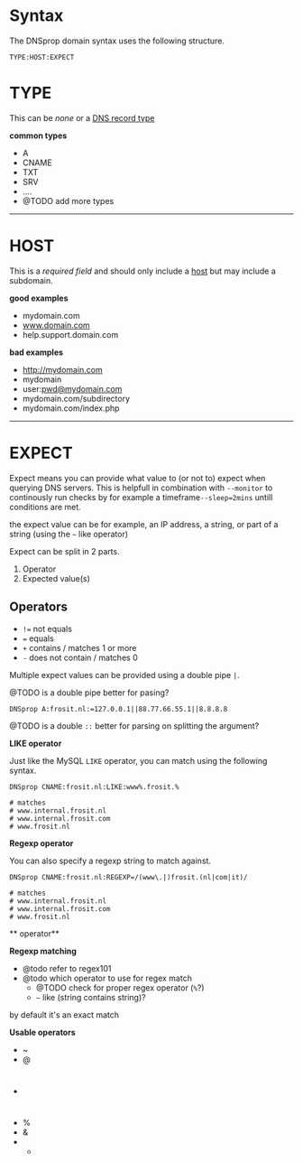 Syntax
======

The DNSprop domain syntax uses the following structure.

`TYPE:HOST:EXPECT`

# TYPE

This can be _none_ or a [DNS record type](#somepage-about-dns-record-type)

**common types**

* A
* CNAME
* TXT
* SRV
* ....
* @TODO add more types


----------


# HOST

This is a _required field_ and should only include a [host](https://datatracker.ietf.org/doc/html/rfc3986#autoid-21) but may include a subdomain.

**good examples**

* mydomain.com
* www.domain.com
* help.support.domain.com

**bad examples**

* http://mydomain.com
* mydomain
* user:pwd@mydomain.com
* mydomain.com/subdirectory
* mydomain.com/index.php


---------



# EXPECT

Expect means you can provide what value to (or not to) expect when querying DNS servers. This is helpfull in combination with `--monitor` to continously run checks by for example a timeframe`--sleep=2mins` untill conditions are met.

the expect value can be for example, an IP address, a string, or part of a string (using the `~` like operator)

Expect can be split in 2 parts.

1. Operator
2. Expected value(s)

## Operators

* `!=` not equals
* `=` equals
* `+` contains / matches 1 or more
* `-` does not contain / matches 0

Multiple expect values can be provided using a double pipe `|`.

@TODO is a double pipe better for pasing?

```shell
DNSprop A:frosit.nl:=127.0.0.1||88.77.66.55.1||8.8.8.8
```

@TODO is a double `::` better for parsing on splitting the argument?

**LIKE operator**

Just like the MySQL `LIKE` operator, you can match using the following syntax.

```shell
DNSprop CNAME:frosit.nl:LIKE:www%.frosit.%

# matches
# www.internal.frosit.nl
# www.internal.frosit.com
# www.frosit.nl
```

**Regexp operator**

You can also specify a regexp string to match against.

```shell
DNSprop CNAME:frosit.nl:REGEXP=/(www\.|)frosit.(nl|com|it)/

# matches
# www.internal.frosit.nl
# www.internal.frosit.com
# www.frosit.nl
```

** operator**



**Regexp matching**

* @todo refer to regex101
* @todo which operator to use for regex match
  * @TODO check for proper regex operator (`%`?)
  * `~` like (string contains string)?

by default it's an exact match

**Usable operators**

* ~
* @
* #
* %
* &
* *